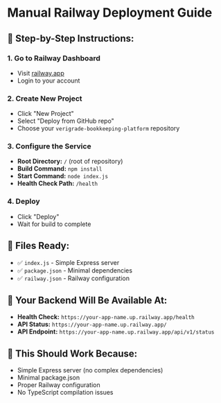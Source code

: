 # Manual Railway Deployment Guide

## 🚀 **Step-by-Step Instructions:**

### **1. Go to Railway Dashboard**
- Visit [railway.app](https://railway.app)
- Login to your account

### **2. Create New Project**
- Click "New Project"
- Select "Deploy from GitHub repo"
- Choose your `verigrade-bookkeeping-platform` repository

### **3. Configure the Service**
- **Root Directory:** `/` (root of repository)
- **Build Command:** `npm install`
- **Start Command:** `node index.js`
- **Health Check Path:** `/health`

### **4. Deploy**
- Click "Deploy"
- Wait for build to complete

## 📁 **Files Ready:**
- ✅ `index.js` - Simple Express server
- ✅ `package.json` - Minimal dependencies
- ✅ `railway.json` - Railway configuration

## 🎯 **Your Backend Will Be Available At:**
- **Health Check:** `https://your-app-name.up.railway.app/health`
- **API Status:** `https://your-app-name.up.railway.app/`
- **API Endpoint:** `https://your-app-name.up.railway.app/api/v1/status`

## 🚀 **This Should Work Because:**
- Simple Express server (no complex dependencies)
- Minimal package.json
- Proper Railway configuration
- No TypeScript compilation issues

